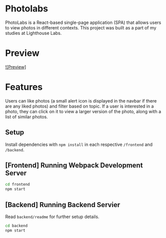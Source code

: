 # Photolabs

PhotoLabs is a React-based single-page application (SPA) that allows users to view photos in different contexts.
This project was built as a part of my studies at Lighthouse Labs.

# Preview
[![Preview]](./docs/PhotoLab.gif)

# Features

 Users can like photos (a small alert icon is displayed in the navbar if there are any liked photos) and filter based on topic. 
 If a user is interested in a photo, they can click on it to view a larger version of the photo, along with a list of similar photos.

## Setup

Install dependencies with `npm install` in each respective `/frontend` and `/backend`.

## [Frontend] Running Webpack Development Server

```sh
cd frontend
npm start
```

## [Backend] Running Backend Servier

Read `backend/readme` for further setup details.

```sh
cd backend
npm start
```
